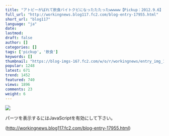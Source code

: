 ```yaml
---
title: "アトピーがばれて飲食バイトクビになったたたったwwwww【Pickup：2012.9.6】"
full_url: "http://workingnews.blog117.fc2.com/blog-entry-17955.html"
short_url: "blog117"
language: "ja"
date: 
lastmod: 
draft: false
author: []
categories: []
tags: ['pickup', '飲食']
keywords: []
thumbnail: "https://blog-imgs-167.fc2.com/w/o/r/workingnews/entry_img_17955.jpg"
popular: 1248
latest: 671
trend: 1452
featured: 740
views: 1896
comments: 23
weight: 6
---
```


![](https://blog-imgs-167.fc2.com/w/o/r/workingnews/entry_img_17955.jpg)

<div><p> </p> <p class='plugin-freearea'> パーツを表示するにはJavaScriptを有効にして下さい。 </p><p id='i2i-15a675c9be31438acfd-wrap'> </p> <p> </p> </div>

(http://workingnews.blog117.fc2.com/blog-entry-17955.html)
